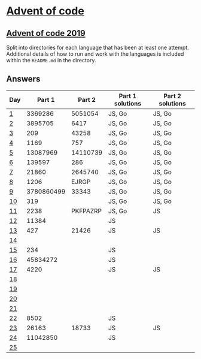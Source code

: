 # [Advent of code](https://adventofcode.com/)

## [Advent of code 2019](https://adventofcode.com/2019/)

Split into directories for each language that has been at least one attempt.
Additional details of how to run and work with the languages is included within
the `README.md` in the directory.

## Answers

| Day                                        | Part 1     | Part 2   | Part 1 solutions | Part 2 solutions |
| ---                                        | ------     | ------   | ---------------- | ---------------- |
| [1](https://adventofcode.com/2019/day/1)   | 3369286    | 5051054  | JS, Go           | JS, Go           |
| [2](https://adventofcode.com/2019/day/2)   | 3895705    | 6417     | JS, Go           | JS, Go           |
| [3](https://adventofcode.com/2019/day/3)   | 209        | 43258    | JS, Go           | JS, Go           |
| [4](https://adventofcode.com/2019/day/4)   | 1169       | 757      | JS, Go           | JS, Go           |
| [5](https://adventofcode.com/2019/day/5)   | 13087969   | 14110739 | JS, Go           | JS, Go           |
| [6](https://adventofcode.com/2019/day/6)   | 139597     | 286      | JS, Go           | JS, Go           |
| [7](https://adventofcode.com/2019/day/7)   | 21860      | 2645740  | JS, Go           | JS, Go           |
| [8](https://adventofcode.com/2019/day/8)   | 1206       | EJRGP    | JS, Go           | JS, Go           |
| [9](https://adventofcode.com/2019/day/9)   | 3780860499 | 33343    | JS, Go           | JS, Go           |
| [10](https://adventofcode.com/2019/day/10) | 319        |          | JS, Go           | JS, Go           |
| [11](https://adventofcode.com/2019/day/11) | 2238       | PKFPAZRP | JS, Go           | JS               |
| [12](https://adventofcode.com/2019/day/12) | 11384      |          | JS               |                  |
| [13](https://adventofcode.com/2019/day/13) | 427        | 21426    | JS               | JS               |
| [14](https://adventofcode.com/2019/day/14) |            |          |                  |                  |
| [15](https://adventofcode.com/2019/day/15) | 234        |          | JS               |                  |
| [16](https://adventofcode.com/2019/day/16) | 45834272   |          | JS               |                  |
| [17](https://adventofcode.com/2019/day/17) | 4220       |          | JS               | JS               |
| [18](https://adventofcode.com/2019/day/18) |            |          |                  |                  |
| [19](https://adventofcode.com/2019/day/19) |            |          |                  |                  |
| [20](https://adventofcode.com/2019/day/20) |            |          |                  |                  |
| [21](https://adventofcode.com/2019/day/21) |            |          |                  |                  |
| [22](https://adventofcode.com/2019/day/22) | 8502       |          | JS               |                  |
| [23](https://adventofcode.com/2019/day/23) | 26163      | 18733    | JS               | JS               |
| [24](https://adventofcode.com/2019/day/24) | 11042850   |          | JS               |                  |
| [25](https://adventofcode.com/2019/day/25) |            |          |                  |                  |
